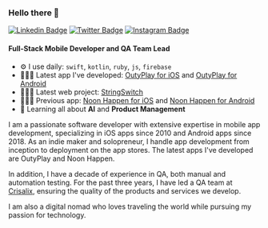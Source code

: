 ### Hello there 👋

[![Linkedin Badge](https://img.shields.io/badge/-fabdurso-blue?style=flat&logo=Linkedin&logoColor=white&link=https://www.linkedin.com/in/fabdurso/)](https://www.linkedin.com/in/fabdurso/)
[![Twitter Badge](https://img.shields.io/badge/-@fabdurso-1ca0f1?style=flat&labelColor=1ca0f1&logo=twitter&logoColor=white&link=https://twitter.com/fabdurso)](https://twitter.com/fabdurso)
[![Instagram Badge](https://img.shields.io/badge/-@fabdurso-purple?style=flat&logo=instagram&logoColor=white&link=https://instagram.com/fabdurso/)](https://instagram.com/fabdurso)

#### Full-Stack Mobile Developer and QA Team Lead

- ⚙️ I use daily: `swift`, `kotlin`, `ruby`, `js`, `firebase`
- 👨🏻‍💻 Latest app I've developed: [OutyPlay for iOS](https://apps.apple.com/app/id6450551793) and [OutyPlay for Android](https://play.google.com/store/apps/details?id=com.proapptivasrls.outyplay)
- 👨🏻‍💻 Latest web project: [StringSwitch](https://github.com/fabdurso/stringswitch)
- 👨🏻‍💻 Previous app: [Noon Happen for iOS](https://apps.apple.com/us/app/id1477310602) and [Noon Happen for Android](https://play.google.com/store/apps/details?id=com.noonhappen.noonhappen)
- 🌱 Learning all about **AI** and **Product Management**

I am a passionate software developer with extensive expertise in mobile app development, specializing in iOS apps since 2010 and Android apps since 2018. As an indie maker and solopreneur, I handle app development from inception to deployment on the app stores. The latest apps I've developed are OutyPlay and Noon Happen.

In addition, I have a decade of experience in QA, both manual and automation testing. For the past three years, I have led a QA team at [Crisalix](https://crisalix.com), ensuring the quality of the products and services we develop.

I am also a digital nomad who loves traveling the world while pursuing my passion for technology.
